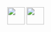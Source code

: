 

<img src="https://cdn.jsdelivr.net/gh/devicons/devicon/icons/python/python-original.svg" width="40" height="40"/>

<img src="https://cdn.jsdelivr.net/gh/devicons/devicon/icons/pandas/pandas-original-wordmark.svg" width="40" height="40" />
          

          
          

